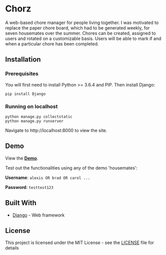 # Chorz 

A web-based chore manager for people living together. I was motivated to replace the paper chore board, which had to be generated weekly, for seven housemates over the summer. Chores can be created, assigned to users and rotated on a customizable basis. Users will be able to mark if and when a particular chore has been completed. 

## Installation

### Prerequisites

You will first need to install Python >= 3.6.4 and PIP. Then install Django:

```
pip install Django
```

### Running on localhost 

```
python manage.py collectstatic
python manage.py runserver
```

Navigate to http://localhost:8000 to view the site.

## Demo

View the **[Demo](http://chorz-manager.herokuapp.com/)**.

Test out the functionalities using any of the demo 'housemates':

**Username**: `alexis OR brad OR carol ...` 

**Password**: `testtest123`

## Built With

* [Django](https://www.djangoproject.com/) - Web framework 

## License

This project is licensed under the MIT License - see the [LICENSE](LICENSE) file for details
